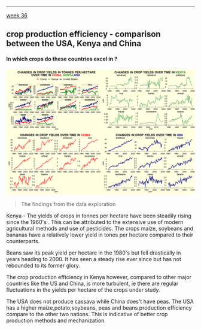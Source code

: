 
------
[week 36 ](https://github.com/okothchristopher/tidy_tuesday_data_exploration/tree/master/2020_week_36_crop_yields)

## crop production efficiency - comparison between the USA, Kenya and China 
#### In which crops do these countries excel in ?
![](https://github.com/okothchristopher/tidy_tuesday_data_exploration/blob/master/2020_week_36_crop_yields/crop_production_efficiency.png)

> The findings from the data exploration


Kenya - The yields of crops in tonnes per hectare have been steadily rising since the 1960's . This can be attributed to the extensive use of modern agricultural methods and use of pesticides. 
The crops maize, soybeans and bananas have a relatively lower yield in tones per hectare compared to their counterparts.

Beans saw its peak yield per hectare in the 1980's but fell drastically in years heading to 2000. It has seen a steady rise ever since but has not rebounded to its former glory. 

The crop production efficiency in Kenya however, compared to other major countries like the US and China, is more turbulent, ie there are regular fluctuations in the yields per hectare of the crops under study. 

The USA does not produce cassava while China does't have peas. The USA has a higher maize,potato,soybeans, peas and beans production efficiency compare to the other two nations. This is indicative of better crop production methods and mechanization. 
